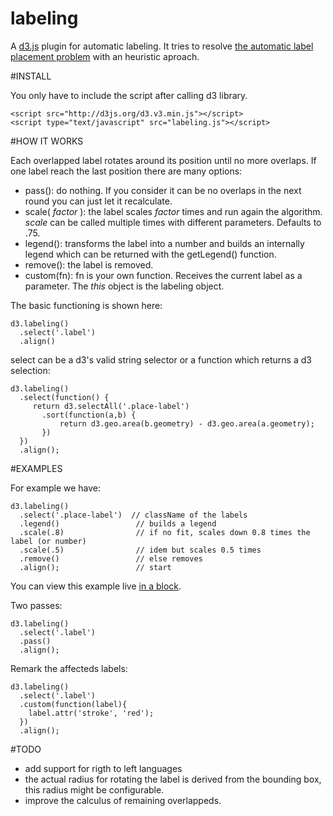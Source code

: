 labeling
========

A [d3.js](https://github.com/mbostock/d3) plugin for automatic labeling. It tries to resolve [the automatic label placement problem](http://en.wikipedia.org/wiki/Automatic_label_placement) with an heuristic aproach.


#INSTALL

You only have to include the script after calling d3 library.

	<script src="http://d3js.org/d3.v3.min.js"></script>
	<script type="text/javascript" src="labeling.js"></script>

#HOW IT WORKS

Each overlapped label rotates around its position until no more overlaps. If one label reach the last position there are many options: 

* pass(): do nothing. If you consider it can be no overlaps in the next round you can just let it recalculate.
* scale( *factor* ): the label scales *factor* times and run again the algorithm. *scale* can be called multiple times with different parameters. Defaults to .75.
* legend(): transforms the label into a number and builds an internally legend which can be returned with the getLegend() function.
* remove(): the label is removed.
* custom(fn): fn is your own function. Receives the current label as a parameter. The *this* object is the labeling object.

The basic functioning is shown here:


	d3.labeling()
	  .select('.label')
	  .align()
	  
select can be a d3's valid string selector or a function which returns a d3 selection:

	d3.labeling()
	  .select(function() { 
         return d3.selectAll('.place-label')
           .sort(function(a,b) { 
               return d3.geo.area(b.geometry) - d3.geo.area(a.geometry); 
           })
      })
      .align();
      
#EXAMPLES
      
For example we have:

	d3.labeling()
      .select('.place-label')  // className of the labels
      .legend()				    // builds a legend
      .scale(.8)			    // if no fit, scales down 0.8 times the label (or number)
      .scale(.5)			    // idem but scales 0.5 times    
      .remove()				    // else removes
      .align();      			// start
      
You can view this example live [in a block](http://bl.ocks.org/proclamo/0fc304040b7036eb7785).

Two passes:

	d3.labeling()
	  .select('.label')
	  .pass()
	  .align();
	  
Remark the affecteds labels:

	d3.labeling()
	  .select('.label')
	  .custom(function(label){
	  	label.attr('stroke', 'red');
	  })
	  .align();   
	  
#TODO

* add support for rigth to left languages
* the actual radius for rotating the label is derived from the bounding box, this radius might be configurable.
* improve the calculus of remaining overlappeds.